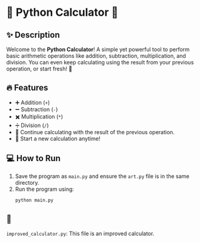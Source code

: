# 🧮 Python Calculator 🚀

## ✨ Description
Welcome to the **Python Calculator**! A simple yet powerful tool to perform basic arithmetic operations like addition, subtraction, multiplication, and division. You can even keep calculating using the result from your previous operation, or start fresh! 🥳

## 🔥 Features
- ➕ Addition (`+`)
- ➖ Subtraction (`-`)
- ✖️ Multiplication (`*`)
- ➗ Division (`/`)
- 🔁 Continue calculating with the result of the previous operation.
- 🎉 Start a new calculation anytime!

## 💻 How to Run

1. Save the program as `main.py` and ensure the `art.py` file is in the same directory.
2. Run the program using:
   ```bash
   python main.py


## 📌
`improved_calculator.py`: This file is an improved calculator.